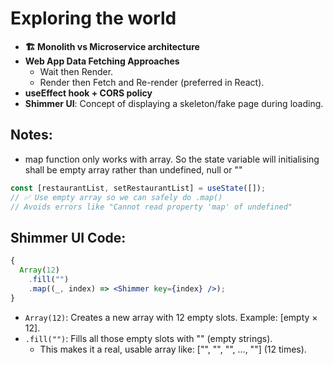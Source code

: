 # Exploring the world

- **🏗 Monolith vs Microservice architecture**
- **Web App Data Fetching Approaches**
  - Wait then Render.
  - Render then Fetch and Re-render (preferred in React).
- **useEffect hook + CORS policy**
- **Shimmer UI**: Concept of displaying a skeleton/fake page during loading.

## Notes:

- map function only works with array. So the state variable will initialising shall be empty array rather than undefined, null or ""

```jsx
const [restaurantList, setRestaurantList] = useState([]);
// ✅ Use empty array so we can safely do .map()
// Avoids errors like "Cannot read property 'map' of undefined"
```

## Shimmer UI Code:

```jsx
{
  Array(12)
    .fill("")
    .map((_, index) => <Shimmer key={index} />);
}
```

- `Array(12)`: Creates a new array with 12 empty slots. Example: [empty × 12].
- `.fill("")`: Fills all those empty slots with "" (empty strings).
  - This makes it a real, usable array like: ["", "", "", ..., ""] (12 times).
